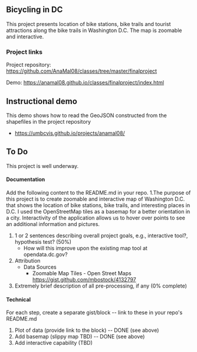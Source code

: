 ## Bicycling in DC

This project presents location of bike stations, bike trails and tourist attractions along the bike trails in Washington D.C. The map is  zoomable and interactive.

### Project links

Project repository: https://github.com/AnaMal08/classes/tree/master/finalproject

Demo: https://anamal08.github.io/classes/finalproject/index.html

## Instructional demo

This demo shows how to read the GeoJSON constructed from the shapefiles in the project repository

* https://umbcvis.github.io/projects/anamal08/

## To Do

This project is well underway.

#### Documentation

Add the following content to the README.md in your repo.
   1.The purpose of this project is to create zoomable and interactive map of Washington D.C. that shows the location of bike stations, bike trails, and interesting places in D.C.  I used the OpenStreetMap tiles as a basemap for a better orientation in a city. Interactivity of the application allows us to hover over points to see an additional information and pictures.   

1. 1 or 2 sentences describing overall project goals, e.g., interactive tool?, hypothesis test? (50%)
    * How will this improve upon the existing map tool at opendata.dc.gov?
2. Attribution
   * Data Sources 
      - Zoomable Map Tiles - Open Street Maps 
         https://gist.github.com/mbostock/4132797
3. Extremely brief description of all pre-processing, if any (0% complete)

#### Technical

For each step, create a separate gist/block -- link to these in your repo's README.md

1. Plot of data (provide link to the block) -- DONE (see above)
2. Add basemap (slippy map TBD) -- DONE (see above)
3. Add interactive capability (TBD)

